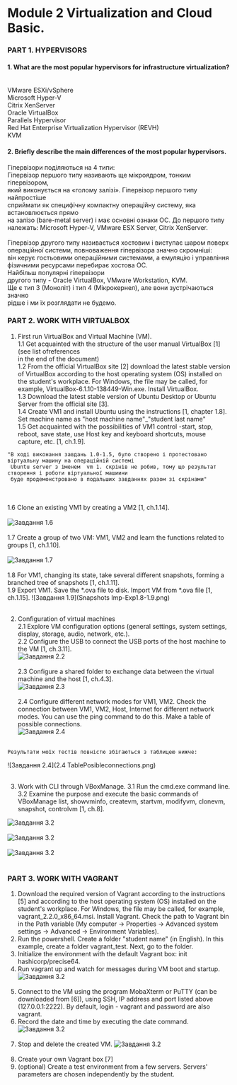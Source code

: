 # Module 2 Virtualization and Cloud Basic.<br/>
### PART 1. HYPERVISORS
#### 1. What are the most popular hypervisors for infrastructure virtualization? <br/><br/>
 VMware ESXi/vSphere <br/>
 Microsoft Hyper-V <br/>
 Citrix XenServer <br/>
 Oracle VirtualBox <br/>
 Parallels Hypervisor <br/>
 Red Hat Enterprise Virtualization Hypervisor (REVH)<br/>
 KVM<br/>

   
#### 2. Briefly describe the main differences of the most popular hypervisors. <br/>
 Гіпервізори поділяються на 4 типи:<br/>
 Гіпервізор першого типу називають ще мікроядром, тонким гіпервізором, <br/> 
 який виконується на «голому залізі». Гіпервізор  першого типу найпростіше <br/> 
 сприймати як специфічну компактну операційну систему, яка встановлюється прямо <br/> 
 на залізо (bare-metal server) і має  основні ознаки ОС. До першого типу <br/>
 належать: Microsoft Hyper-V, VMware ESX Server, Citrix XenServer.<br/><br/>
 Гіпервізор другого типу називається хостовим і виступає шаром поверх<br/>
 операційної системи, повноваження гіпервізора значно скромніші:<br/> 
 він керує гостьовими операційними системами, а емуляцію і управління<br/>
 фізичними ресурсами перебирає хостова ОС.<br/> Найбільш популярні гіпервізори <br/>
 другого типу - Oracle VirtualBox, VMware Workstation, KVM. <br/>
Ще є тип 3 (Моноліт) і тип 4 (Мікрокернел), але вони зустрічаються значно <br/>
рідше і ми їх розглядати не будемо.


### PART 2. WORK WITH VIRTUALBOX

1. First run VirtualBox and Virtual Machine (VM).<br/>
   1.1 Get acquainted with the structure of the user manual VirtualBox [1] (see list ofreferences<br/> 
   in the end of the document)<br/>
   1.2 From the official VirtualBox site [2] download the latest stable version of VirtualBox
   according to the host operating system (OS) installed on the student's workplace. For Windows,
   the file may be called, for example, VirtualBox-6.1.10-138449-Win.exe. Install VirtualBox.<br/>
   1.3 Download the latest stable version of Ubuntu Desktop or Ubuntu Server from the
   official site [3].<br/>
   1.4 Create VM1 and install Ubuntu using the instructions [1, chapter 1.8]. Set machine
   name as "host machine name"_"student last name"<br/>
   1.5 Get acquainted with the possibilities of VM1 control -start, stop, reboot, save state,
   use Host key and keyboard shortcuts, mouse capture, etc. [1, ch.1.9].<br/>
   
```text
"В ході виконання завдань 1.0-1.5, було створено і протестовано віртуальну машину на операційній системі
 Ubuntu server з іменем  vm 1. скрінів не робив, тому що результат створення і роботи віртуальної машиини
 буде продемонстровано в подальших завданнях разом зі скрінами"
```
<br/><br/>
   1.6 Clone an existing VM1 by creating a VM2 [1, ch.1.14]. <br/><br/>
![Завдання 1.6](CloneVM1.6.png) <br/><br/>
   1.7 Create a group of two VM: VM1, VM2 and learn the functions related to groups [1, ch.1.10]. <br/><br/>
![Завдання 1.7](Group3VMs1.7.png) <br/><br/>
   1.8 For VM1, changing its state, take several different snapshots, forming a branched
tree of snapshots [1, ch.1.11].<br/>
   1.9 Export VM1. Save the *.ova file to disk. Import VM from *.ova file [1, ch.1.15].
![Завдання 1.9](Snapshots Imp-Exp1.8-1.9.png) <br/><br/>

2. Configuration of virtual machines<br/>
   2.1 Explore VM configuration options (general settings, system settings, display,
   storage, audio, network, etc.).<br/>
   2.2 Configure the USB to connect the USB ports of the host machine to the VM
   [1, ch.3.11].<br/>
![Завдання 2.2](2.2.png) <br/><br/>
   2.3 Configure a shared folder to exchange data between the virtual machine and
   the host [1, ch.4.3].<br/>
   ![Завдання 2.3](2.3.png) <br/><br/>
   2.4 Configure different network modes for VM1, VM2. Check the connection
   between VM1, VM2, Host, Internet for different network modes. You can use the ping
   command to do this. Make a table of possible connections.<br/>
   ![Завдання 2.4](2.4.png) <br/><br/>
```text
Результати моїх тестів повністю збігаються з таблицею нижче:
```

  ![Завдання 2.4](2.4 TablePosibleconnections.png) <br/><br/>

3. Work with CLI through VBoxManage.
   3.1 Run the cmd.exe command line.
   3.2 Examine the purpose and execute the basic commands of VBoxManage list,
   showvminfo, createvm, startvm, modifyvm, clonevm, snapshot, controlvm [1, ch.8].

 ![Завдання 3.2](3.2Create-Start.png) <br/><br/>
 ![Завдання 3.2](3.2List-ShowVmInfo.png) <br/><br/>
 ![Завдання 3.2](3.2modifyvm-controlvm.png) <br/><br/>
### PART 3. WORK WITH VAGRANT
1. Download the required version of Vagrant according to the instructions [5] and
   according to the host operating system (OS) installed on the student's workplace. For
   Windows, the file may be called, for example, vagrant_2.2.0_x86_64.msi. Install Vagrant.
   Check the path to Vagrant bin in the Path variable (My computer -> Properties ->
   Advanced system settings -> Advanced -> Environment Variables).
2. Run the powershell. Create a folder "student name" (in English). In this example,
   create a folder vagrant_test. Next, go to the folder.
3. Initialize the environment with the default Vagrant box: init hashicorp/precise64.
4. Run vagrant up and watch for messages during VM boot and startup.
   ![Завдання 3.2](VagrantUp.png) <br/><br/>
5. Connect to the VM using the program MobaXterm or PuTTY (can be
      downloaded from [6]), using SSH, IP address and port listed above (127.0.0.1:2222). By
      default, login - vagrant and password are also vagrant.
6. Record the date and time by executing the date command.
 ![Завдання 3.2](Connect-Record3.6.png) <br/><br/>
7. Stop and delete the created VM.
 ![Завдання 3.2](Vagrant3.7.png) <br/><br/>
8. Create your own Vagrant box [7]
9. (optional) Create a test environment from a few servers. Servers' parameters
   are chosen independently by the student.